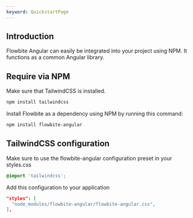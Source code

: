 ```yaml
---
keyword: QuickstartPage
---
```


## Introduction

Flowbite Angular can easily be integrated into your project using NPM. It functions as a common
Angular library.

## Require via NPM

Make sure that TailwindCSS is installed.

```bash
npm install tailwindcss
```

Install Flowbite as a dependency using NPM by running this command:

```bash
npm install flowbite-angular
```

## TailwindCSS configuration

Make sure to use the flowbite-angular configuration preset in your styles.css

```css
@import 'tailwindcss';
```

Add this configuration to your application

```json
"styles": [
  "node_modules/flowbite-angular/flowbite-angular.css",
],
```
